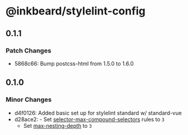 # @inkbeard/stylelint-config

## 0.1.1

### Patch Changes

- 5868c66: Bump postcss-html from 1.5.0 to 1.6.0

## 0.1.0

### Minor Changes

- d4f0126: Added basic set up for stylelint standard w/ standard-vue
- d28ace2: - Set [selector-max-compound-selectors](https://stylelint.io/user-guide/rules/selector-max-compound-selectors) rules to `3`
  - Set [max-nesting-depth](https://stylelint.io/user-guide/rules/max-nesting-depth) to `3`
